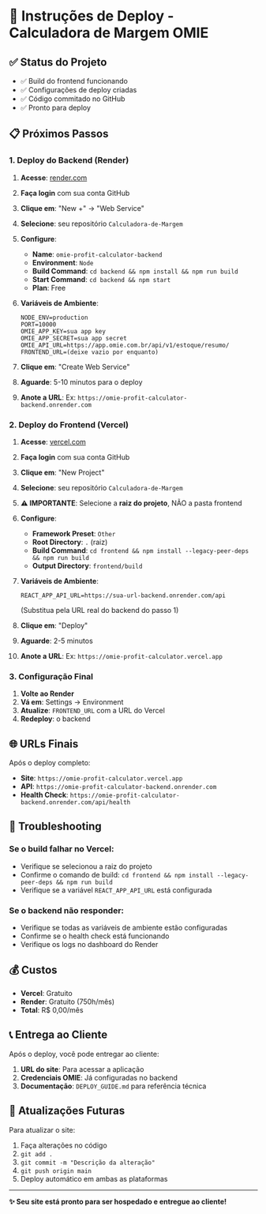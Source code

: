 # 🚀 Instruções de Deploy - Calculadora de Margem OMIE

## ✅ Status do Projeto
- ✅ Build do frontend funcionando
- ✅ Configurações de deploy criadas
- ✅ Código commitado no GitHub
- ✅ Pronto para deploy

## 📋 Próximos Passos

### 1. Deploy do Backend (Render)

1. **Acesse**: [render.com](https://render.com)
2. **Faça login** com sua conta GitHub
3. **Clique em**: "New +" → "Web Service"
4. **Selecione**: seu repositório `Calculadora-de-Margem`
5. **Configure**:
   - **Name**: `omie-profit-calculator-backend`
   - **Environment**: `Node`
   - **Build Command**: `cd backend && npm install && npm run build`
   - **Start Command**: `cd backend && npm start`
   - **Plan**: Free

6. **Variáveis de Ambiente**:
   ```
   NODE_ENV=production
   PORT=10000
   OMIE_APP_KEY=sua app key
   OMIE_APP_SECRET=sua app secret
   OMIE_API_URL=https://app.omie.com.br/api/v1/estoque/resumo/
   FRONTEND_URL=(deixe vazio por enquanto)
   ```

7. **Clique em**: "Create Web Service"
8. **Aguarde**: 5-10 minutos para o deploy
9. **Anote a URL**: Ex: `https://omie-profit-calculator-backend.onrender.com`

### 2. Deploy do Frontend (Vercel)

1. **Acesse**: [vercel.com](https://vercel.com)
2. **Faça login** com sua conta GitHub
3. **Clique em**: "New Project"
4. **Selecione**: seu repositório `Calculadora-de-Margem`
5. **⚠️ IMPORTANTE**: Selecione a **raiz do projeto**, NÃO a pasta frontend
6. **Configure**:
   - **Framework Preset**: `Other`
   - **Root Directory**: `.` (raiz)
   - **Build Command**: `cd frontend && npm install --legacy-peer-deps && npm run build`
   - **Output Directory**: `frontend/build`

7. **Variáveis de Ambiente**:
   ```
   REACT_APP_API_URL=https://sua-url-backend.onrender.com/api
   ```
   (Substitua pela URL real do backend do passo 1)

8. **Clique em**: "Deploy"
9. **Aguarde**: 2-5 minutos
10. **Anote a URL**: Ex: `https://omie-profit-calculator.vercel.app`

### 3. Configuração Final

1. **Volte ao Render**
2. **Vá em**: Settings → Environment
3. **Atualize**: `FRONTEND_URL` com a URL do Vercel
4. **Redeploy**: o backend

## 🌐 URLs Finais

Após o deploy completo:
- **Site**: `https://omie-profit-calculator.vercel.app`
- **API**: `https://omie-profit-calculator-backend.onrender.com`
- **Health Check**: `https://omie-profit-calculator-backend.onrender.com/api/health`

## 🔧 Troubleshooting

### Se o build falhar no Vercel:
- Verifique se selecionou a raiz do projeto
- Confirme o comando de build: `cd frontend && npm install --legacy-peer-deps && npm run build`
- Verifique se a variável `REACT_APP_API_URL` está configurada

### Se o backend não responder:
- Verifique se todas as variáveis de ambiente estão configuradas
- Confirme se o health check está funcionando
- Verifique os logs no dashboard do Render

## 💰 Custos
- **Vercel**: Gratuito
- **Render**: Gratuito (750h/mês)
- **Total**: R$ 0,00/mês

## 📞 Entrega ao Cliente

Após o deploy, você pode entregar ao cliente:

1. **URL do site**: Para acessar a aplicação
2. **Credenciais OMIE**: Já configuradas no backend
3. **Documentação**: `DEPLOY_GUIDE.md` para referência técnica

## 🔄 Atualizações Futuras

Para atualizar o site:
1. Faça alterações no código
2. `git add .`
3. `git commit -m "Descrição da alteração"`
4. `git push origin main`
5. Deploy automático em ambas as plataformas

---

**✨ Seu site está pronto para ser hospedado e entregue ao cliente!**
